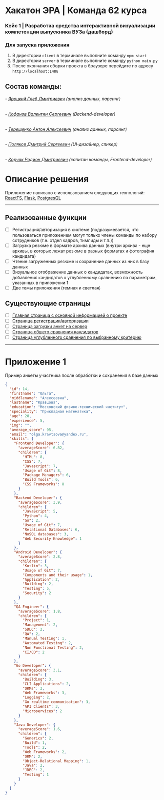 # Хакатон ЭРА | Команда 62 курса

### Кейс 1 | Разработка средства интерактивной визуализации компетенции выпускника ВУЗа (дашборд)

### Для запуска приложения
1. В директории `client` в терминале выполните команду `npm start`
2. В директории `server` в терминале выполните команду `python main.py`
3. После окончания сборки проекта в браузере перейдите по адресу `http://localhost:1488`

## Состав команды:
###### - [Яроцкий Глеб Дмитриевич](https://t.me/feonor_finve) (анализ данных, парсинг)
###### - [Кофанов Валентин Сергеевич](https://t.me/VALI666KO) (Backend-developer)
###### - [Терещенко Антон Алексеевич](https://t.me/Tokumura) (анализ данных, парсинг)
###### - [Поляков Дмитрий Сергеевич](https://t.me/operculum) (UI-дизайнер, спикер)
###### - [Корчак Родион Дмитриевич](https://t.me/keyrea_dy) (капитан команды, Frontend-developer)


# Описание решения
Приложение написано с использованием следующих технологий: [ReactTS](https://ru.reactjs.org/), [Flask](https://flask.palletsprojects.com/), [PostgresQL](https://www.postgresql.org/)
___
## Реализованные функции
- [ ] Регистрация/авторизация в системе (подразумевается, что пользоваться приложением могут только члены команды по набору сотрудников (т.е. отдел кадров, тимлиды и т.п.))
- [ ] Загрузка резюме в формате архива данных (внутри архива - еще архивы, в которых лежат резюме в разных форматах и фотография кандидата)
- [ ] Чтение загруженных резюме и сохранение данных из них в базу данных
- [ ] Визуальное отображение данных о кандидатах, возможность добавления кандидатов к углубленному сравнению по параметрам, указанных в приложении 1
- [ ] Две темы приложения (темная и светлая)
## Существующие страницы
- [ ] [Главная страница с основной информацией о проекте](./src/pages/MainPage/ui/MainPage.tsx)
- [ ] [Страница регистрации/авторизации](./src/pages/LoginPage/ui/LoginPage.tsx)
- [ ] [Страница загрузки анкет на сервер](./src/pages/UploadFilesPage/ui/UploadFilesPage.tsx)
- [ ] [Страница общего сравнения кандидатов](./src/pages/CandidatesPage/ui/CandidatesPage/CandidatesPage.tsx)
- [ ] [Страница углубленного сравнения по выбранному критерию](src/pages/DetailedComparisonPage/ui/DetailedComparisonPage/DetailedComparisonPage.tsx)
___
# Приложение 1
Пример анкеты участника после обработки и сохранения в базе данных 
```json
{
  "id": 14,
  "firstname": "Ольга",
  "middlename": "Алексеевна",
  "lastname": "Кравцова",
  "education": "Московский физико-технический институт",
  "speciality": "Прикладная математика",
  "age": 28,
  "experience": 5,
  "img": "",
  "average_score": 95,
  "email": "olga.kravtsova@yandex.ru",
  "skills": {
    "Frontend Developer": {
      "averageScore": 6.82,
      "children": {
        "HTML": 8,
        "CSS": 7,
        "Javascript": 7,
        "Usage of Git": 8,
        "Package Managers": 6,
        "Build Tools": 6,
        "CSS Frameworks": 8
      }
    },
    "Backend Developer": {
      "averageScore": 3.9,
      "children": {
        "JavaScript": 5,
        "Python": 4,
        "Go": 2,
        "Usage of Git": 7,
        "Relational Databases": 6,
        "NoSQL databases": 3,
        "Web Security Knowledge": 1
      }
    },
    "Android Developer": {
      "averageScore": 2.8,
      "children": {
        "Kotlin": 3,
        "Usage of Git": 7,
        "Components and their usage": 1,
        "Application": 2,
        "Building": 2,
        "Testing": 5,
        "Security": 2
      }
    },
    "QA Engineer": {
      "averageScore": 1.8,
      "children": {
        "Project": 1,
        "Management": 2,
        "SDLC": 2,
        "QA": 2,
        "Manual Testing": 1,
        "Automated Testing": 2,
        "Non Functional Testing": 2,
        "CI/CD": 2
      }
    },
    "Go Developer": {
      "averageScore": 3.1,
      "children": {
        "Building": 3,
        "CLI Applications": 2,
        "ORMs": 3,
        "Web Frameworks": 3,
        "Logging": 2,
        "Go realtime communication": 3,
        "API Clients": 3,
        "Microservices": 2
      }
    },
    "Java Developer": {
      "averageScore": 1.6,
      "children": {
        "Generics": 2,
        "Build": 1,
        "Tools": 2,
        "Web Frameworks": 2,
        "ORM": 2,
        "Object-Relational Mapping": 1,
        "Java": 2,
        "JDBC": 2,
        "Testing": 1
      }
    }
  }
}
```
